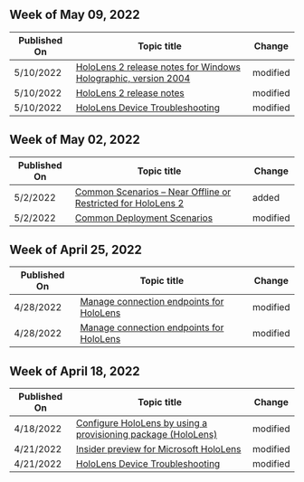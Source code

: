 <!-- This file is generated automatically each week. Changes made to this file will be overwritten.-->



## Week of May 09, 2022


| Published On |Topic title | Change |
|------|------------|--------|
| 5/10/2022 | [HoloLens 2 release notes for Windows Holographic, version 2004](/hololens/hololens-release-notes-2004) | modified |
| 5/10/2022 | [HoloLens 2 release notes](/hololens/hololens-release-notes) | modified |
| 5/10/2022 | [HoloLens Device Troubleshooting](/hololens/hololens-troubleshooting) | modified |


## Week of May 02, 2022


| Published On |Topic title | Change |
|------|------------|--------|
| 5/2/2022 | [Common Scenarios – Near Offline or Restricted for HoloLens 2](/hololens/hololens-common-scenarios-near-offline-restricted) | added |
| 5/2/2022 | [Common Deployment Scenarios](/hololens/hololens-requirements) | modified |


## Week of April 25, 2022


| Published On |Topic title | Change |
|------|------------|--------|
| 4/28/2022 | [Manage connection endpoints for HoloLens](/hololens/hololens-offline) | modified |
| 4/28/2022 | [Manage connection endpoints for HoloLens](/hololens/hololens-offline) | modified |


## Week of April 18, 2022


| Published On |Topic title | Change |
|------|------------|--------|
| 4/18/2022 | [Configure HoloLens by using a provisioning package (HoloLens)](/hololens/hololens-provisioning) | modified |
| 4/21/2022 | [Insider preview for Microsoft HoloLens](/hololens/hololens-insider) | modified |
| 4/21/2022 | [HoloLens Device Troubleshooting](/hololens/hololens-troubleshooting) | modified |
